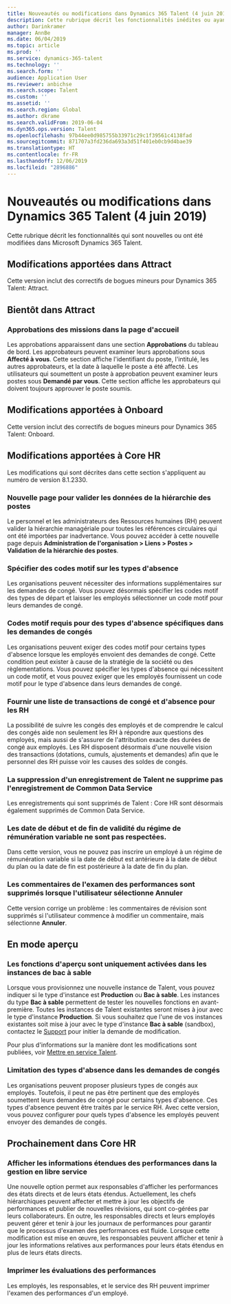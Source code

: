 ```yaml
---
title: Nouveautés ou modifications dans Dynamics 365 Talent (4 juin 2019)
description: Cette rubrique décrit les fonctionnalités inédites ou ayant fait l'objet de modifications dans Microsoft Dynamics 365 Talent.
author: Darinkramer
manager: AnnBe
ms.date: 06/04/2019
ms.topic: article
ms.prod: ''
ms.service: dynamics-365-talent
ms.technology: ''
ms.search.form: ''
audience: Application User
ms.reviewer: anbichse
ms.search.scope: Talent
ms.custom: ''
ms.assetid: ''
ms.search.region: Global
ms.author: dkrame
ms.search.validFrom: 2019-06-04
ms.dyn365.ops.version: Talent
ms.openlocfilehash: 97b44ee0d985755b33971c29c1f39561c4138fad
ms.sourcegitcommit: 871707a3fd236da693a3d51f401eb0cb9d4bae39
ms.translationtype: HT
ms.contentlocale: fr-FR
ms.lasthandoff: 12/06/2019
ms.locfileid: "2896886"
---
```

# <a name="whats-new-or-changed-in-dynamics-365-talent-june-4-2019"></a>Nouveautés ou modifications dans Dynamics 365 Talent (4 juin 2019)

Cette rubrique décrit les fonctionnalités qui sont nouvelles ou ont été modifiées dans Microsoft Dynamics 365 Talent.

## <a name="changes-in-attract"></a>Modifications apportées dans Attract

Cette version inclut des correctifs de bogues mineurs pour Dynamics 365 Talent: Attract.

## <a name="coming-soon-in-attract"></a>Bientôt dans Attract

### <a name="job-approvals-on-the-home-page"></a>Approbations des missions dans la page d'accueil

Les approbations apparaissent dans une section **Approbations** du tableau de bord. Les approbateurs peuvent examiner leurs approbations sous **Affecté à vous**. Cette section affiche l'identifiant du poste, l'intitulé, les autres approbateurs, et la date à laquelle le poste a été affecté. Les utilisateurs qui soumettent un poste à approbation peuvent examiner leurs postes sous **Demandé par vous**. Cette section affiche les approbateurs qui doivent toujours approuver le poste soumis.

## <a name="changes-in-onboard"></a>Modifications apportées à Onboard

Cette version inclut des correctifs de bogues mineurs pour Dynamics 365 Talent: Onboard.

## <a name="changes-in-core-hr"></a>Modifications apportées à Core HR

Les modifications qui sont décrites dans cette section s'appliquent au numéro de version 8.1.2330.

### <a name="new-page-to-validate-position-hierarchy-data"></a>Nouvelle page pour valider les données de la hiérarchie des postes

Le personnel et les administrateurs des Ressources humaines (RH) peuvent valider la hiérarchie managériale pour toutes les références circulaires qui ont été importées par inadvertance. Vous pouvez accéder à cette nouvelle page depuis **Administration de l'organisation \> Liens \> Postes \> Validation de la hiérarchie des postes**.

### <a name="specify-reason-codes-on-leave-types"></a>Spécifier des codes motif sur les types d'absence

Les organisations peuvent nécessiter des informations supplémentaires sur les demandes de congé. Vous pouvez désormais spécifier les codes motif des types de départ et laisser les employés sélectionner un code motif pour leurs demandes de congé.

### <a name="require-reason-codes-for-specific-leave-types-on-time-off-requests"></a>Codes motif requis pour des types d'absence spécifiques dans les demandes de congés

Les organisations peuvent exiger des codes motif pour certains types d'absence lorsque les employés envoient des demandes de congé. Cette condition peut exister à cause de la stratégie de la société ou des règlementations. Vous pouvez spécifier les types d'absence qui nécessitent un code motif, et vous pouvez exiger que les employés fournissent un code motif pour le type d'absence dans leurs demandes de congé.

### <a name="provide-a-leave-and-absence-transaction-list-for-hr"></a>Fournir une liste de transactions de congé et d'absence pour les RH

La possibilité de suivre les congés des employés et de comprendre le calcul des congés aide non seulement les RH à répondre aux questions des employés, mais aussi de s'assurer de l'attribution exacte des durées de congé aux employés. Les RH disposent désormais d'une nouvelle vision des transactions (dotations, cumuls, ajustements et demandes) afin que le personnel des RH puisse voir les causes des soldes de congés.

### <a name="deleting-a-record-from-talent-doesnt-remove-the-record-from-common-data-service"></a>La suppression d'un enregistrement de Talent ne supprime pas l'enregistrement de Common Data Service

Les enregistrements qui sont supprimés de Talent : Core HR sont désormais également supprimés de Common Data Service.

### <a name="variable-compensation-plan-valid-fromto-dates-arent-being-honored"></a>Les date de début et de fin de validité du régime de rémunération variable ne sont pas respectées.

Dans cette version, vous ne pouvez pas inscrire un employé à un régime de rémunération variable si la date de début est antérieure à la date de début du plan ou la date de fin est postérieure à la date de fin du plan. 

### <a name="performance-review-comments-are-removed-when-users-select-cancel"></a>Les commentaires de l'examen des performances sont supprimés lorsque l'utilisateur sélectionne Annuler

Cette version corrige un problème : les commentaires de révision sont supprimés si l'utilisateur commence à modifier un commentaire, mais sélectionne **Annuler**. 

## <a name="in-preview"></a>En mode aperçu

### <a name="preview-features-are-enabled-only-in-sandbox-instances"></a>Les fonctions d'aperçu sont uniquement activées dans les instances de bac à sable

Lorsque vous provisionnez une nouvelle instance de Talent, vous pouvez indiquer si le type d'instance est **Production** ou **Bac à sable**. Les instances du type **Bac à sable** permettent de tester les nouvelles fonctions en avant-première. Toutes les instances de Talent existantes seront mises à jour avec le type d'instance **Production**. Si vous souhaitez que l'une de vos instances existantes soit mise à jour avec le type d'instance **Bac à sable** (sandbox), contactez le [Support](https://docs.microsoft.com/dynamics365/unified-operations/talent/talent-support) pour initier la demande de modification.

Pour plus d'informations sur la manière dont les modifications sont publiées, voir [Mettre en service Talent](https://docs.microsoft.com/dynamics365/unified-operations/talent/provisioning-talent).

### <a name="restrict-leave-types-in-time-off-requests"></a>Limitation des types d'absence dans les demandes de congés

Les organisations peuvent proposer plusieurs types de congés aux employés. Toutefois, il peut ne pas être pertinent que des employés soumettent leurs demandes de congé pour certains types d'absence. Ces types d'absence peuvent être traités par le service RH. Avec cette version, vous pouvez configurer pour quels types d'absence les employés peuvent envoyer des demandes de congés. 

## <a name="coming-soon-in-core-hr"></a>Prochainement dans Core HR

### <a name="view-extended-information-for-performance-in-manager-self-service"></a>Afficher les informations étendues des performances dans la gestion en libre service

Une nouvelle option permet aux responsables d'afficher les performances des états directs et de leurs états étendus. Actuellement, les chefs hiérarchiques peuvent affecter et mettre à jour les objectifs de performances et publier de nouvelles révisions, qui sont co-gérées par leurs collaborateurs. En outre, les responsables directs et leurs employés peuvent gérer et tenir à jour les journaux de performances pour garantir que le processus d'examen des performances est fluide. Lorsque cette modification est mise en œuvre, les responsables peuvent afficher et tenir à jour les informations relatives aux performances pour leurs états étendus en plus de leurs états directs. 

### <a name="print-performance-reviews"></a>Imprimer les évaluations des performances

Les employés, les responsables, et le service des RH peuvent imprimer l'examen des performances d'un employé.
